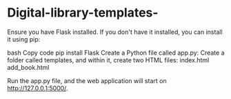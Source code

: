 # Digital-library-templates- 

Ensure you have Flask installed. If you don't have it installed, you can install it using pip:

bash
Copy code
pip install Flask 
Create a Python file called app.py:
Create a folder called templates, and within it, create two HTML files:
index.html 
add_book.html 


Run the app.py file, and the web application will start on http://127.0.0.1:5000/.


